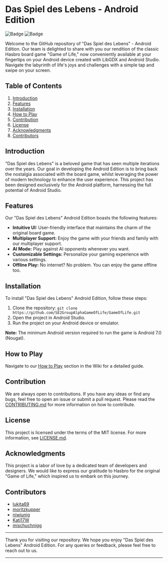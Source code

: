 # Das Spiel des Lebens - Android Edition

![Badge](https://img.shields.io/badge/Version-1.0.0-green) ![Badge](https://img.shields.io/badge/Android-7.0%2B-blue)

Welcome to the GitHub repository of "Das Spiel des Lebens" - Android Edition. Our team is delighted to share with you our rendition of the classic Hasbro board game "Game of Life," now conveniently available at your fingertips on your Android device created with LibGDX and Android Studio. Navigate the labyrinth of life's joys and challenges with a simple tap and swipe on your screen.

## Table of Contents

1. [Introduction](#introduction)
2. [Features](#features)
3. [Installation](#installation)
4. [How to Play](#how-to-play)
5. [Contribution](#contribution)
6. [License](#license)
7. [Acknowledgments](#acknowledgments)
8. [Contributors](#contributors)

## Introduction

"Das Spiel des Lebens" is a beloved game that has seen multiple iterations over the years. Our goal in developing the Android Edition is to bring back the nostalgia associated with the board game, whilst leveraging the power of modern technology to enhance the user experience. This project has been designed exclusively for the Android platform, harnessing the full potential of Android Studio.

## Features

Our "Das Spiel des Lebens" Android Edition boasts the following features:

- **Intuitive UI:** User-friendly interface that maintains the charm of the original board game.
- **Multiplayer Support:** Enjoy the game with your friends and family with our multiplayer support.
- **AI Mode:** Play against AI opponents whenever you want.
- **Customizable Settings:** Personalize your gaming experience with various settings.
- **Offline Play:** No internet? No problem. You can enjoy the game offline too.

## Installation

To install "Das Spiel des Lebens" Android Edition, follow these steps:

1. Clone the repository: `git clone https://github.com/SE2GroupAlphaGameOfLife/GameOfLife.git`
2. Open the project in Android Studio.
3. Run the project on your Android device or emulator.

**Note:** The minimum Android version required to run the game is Android 7.0 (Nougat).

## How to Play

Navigate to our [How to Play](https://github.com/SE2GroupAlphaGameOfLife/GameOfLife/wiki/How-to-Play) section in the Wiki for a detailed guide.

## Contribution

We are always open to contributions. If you have any ideas or find any bugs, feel free to open an issue or submit a pull request. Please read the [CONTRIBUTING.md](https://github.com/SE2GroupAlphaGameOfLife/GameOfLife/blob/main/CONTRIBUTING.md) for more information on how to contribute.

## License

This project is licensed under the terms of the MIT license. For more information, see [LICENSE.md](https://github.com/SE2GroupAlphaGameOfLife/GameOfLife/blob/main/LICENSE.md).

## Acknowledgments

This project is a labor of love by a dedicated team of developers and designers. We would like to express our gratitude to Hasbro for the original "Game of Life," which inspired us to embark on this journey.

## Contributors

- [lukita69](https://github.com/lukita69)
- [moritzkupper](https://github.com/moritzkupper)
- [niwiunig](https://github.com/niwiunig)
- [Kati17W](https://github.com/Kati17W)
- [mischuchnigg](https://github.com/mischuchnigg)

---

Thank you for visiting our repository. We hope you enjoy "Das Spiel des Lebens" Android Edition. For any queries or feedback, please feel free to reach out to us.

---
